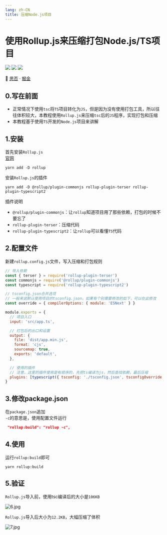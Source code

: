 ```yaml
---
lang: zh-CN
title: 压缩Node.js项目
---
```


# 使用Rollup.js来压缩打包Node.js/TS项目

![](https://img.shields.io/badge/-Typescript-9ca3af.svg?logo=typescript&style=popout-square)  ![](https://img.shields.io/badge/-Node.js-9ca3af.svg?logo=node.js&style=popout-square)  ![](https://img.shields.io/badge/-Rollup.js-9ca3af.svg?logo=rollup.js&style=popout-square)



📡  [思否](https://segmentfault.com/a/1190000042295273) · [掘金](https://juejin.cn/post/7130053864740356104/)



## 0.写在前面

+ 正常情况下使用`tsc`将`TS`项目转化为`JS`，但是因为没有使用打包工具，所以往往体积较大，本教程使用`Rollup.js`来压缩`tsc`后的`JS`程序，实现打包和压缩
+ 本教程基于使用`TS`开发的`Node.js`项目来讲解



## 1.安装

首先安装`Rollup.js`  
[官网](https://rollupjs.org/guide/en/#installation)

```shell
yarn add -D rollup
```

安装`Rollup.js`的插件

```shell
yarn add -D @rollup/plugin-commonjs rollup-plugin-terser rollup-plugin-typescript2
```

插件说明

+ `@rollup/plugin-commonjs`：让`rollup`知道项目用了那些依赖，打包的时候不要忘了
+ `rollup-plugin-terser`：压缩代码
+ `rollup-plugin-typescript2`：让`rollup`可以看懂`TS`代码



## 2.配置文件

新建`rollup.config.js`文件，写入压缩和打包规则

```javascript
// 导入依赖
const { terser } = require('rollup-plugin-terser')
const commonjs = require('@rollup/plugin-commonjs')
const typescript = require('rollup-plugin-typescript2')

// tsconfig.json合并选项
// 一般来说默认使用项目的tsconfig.json，如果有个别需要修改的如下，可以在此修改
const override = { compilerOptions: { module: 'ESNext' } }

module.exports = {
  // 项目入口
  input: 'src/app.ts',

  // 打包后的出口和设置
  output: {
    file: 'dist/app.min.js',
    format: 'cjs',
    sourcemap: true,
    exports: 'default',
  },

  // 使用的插件
  // 注意，这里的插件使用是有顺序的，先把ts编译为js，然后查找依赖，最后压缩
  plugins: [typescript({ tsconfig: './tsconfig.json', tsconfigOverride: override }), commonjs(), terser()],
}
```



## 3.修改package.json

在`package.json`追加  
 `-c`的意思是，使用配置文件运行

```json
 "rollup:build": "rollup -c",
```



## 4.使用

运行`rollup:build`即可

```shell
yarn rollup:build
```



## 5.验证

`Rollup.js`导入前，使用tsc编译后的大小是`106KB`

![6.jpg](https://s2.loli.net/2022/08/09/9Us5VgKNRElC6H3.jpg)



`Rollup.js`导入后大小为`12.2KB`，大幅压缩了体积

![7.jpg](https://s2.loli.net/2022/08/09/I9UHqxZvXMrucfn.jpg)
